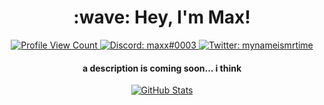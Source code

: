 <h1 align="center">:wave: Hey, I'm Max!</h1>

<p align="center">
  <a href="https://github.com/mynameismax">
    <img src="https://api.ghprofile.me/view?username=mynameismax&style=flat-square&label=Profile%20Views&logo=github" alt="Profile View Count"/>
  </a>
  <a href="https://discord.com/users/234464614996246529">
    <img src="https://img.shields.io/badge/Discord-maxx%230003-%237289da?logo=discord&style=flat-square" alt="Discord: maxx#0003"/>
  </a>
  <a href="https://twitter.com/mynameismrtime">
    <img src="https://img.shields.io/badge/Twitter-mynameismrtime-%231DA1F2?logo=twitter&style=flat-square" alt="Twitter: mynameismrtime"/>
  </a>
</p>

<h4 align="center">a description is coming soon... i think</h4>

<p align="center">
  <a href="https://github.com/mynameismax">
    <img src="https://github-readme-stats.vercel.app/api?username=mynameismax&count_private=true&show_icons=true&hide=stars&theme=react&hide_border=true&custom_title=Max%27s%20GitHub%20Stats" alt="GitHub Stats"/>
  </a>
</p>
